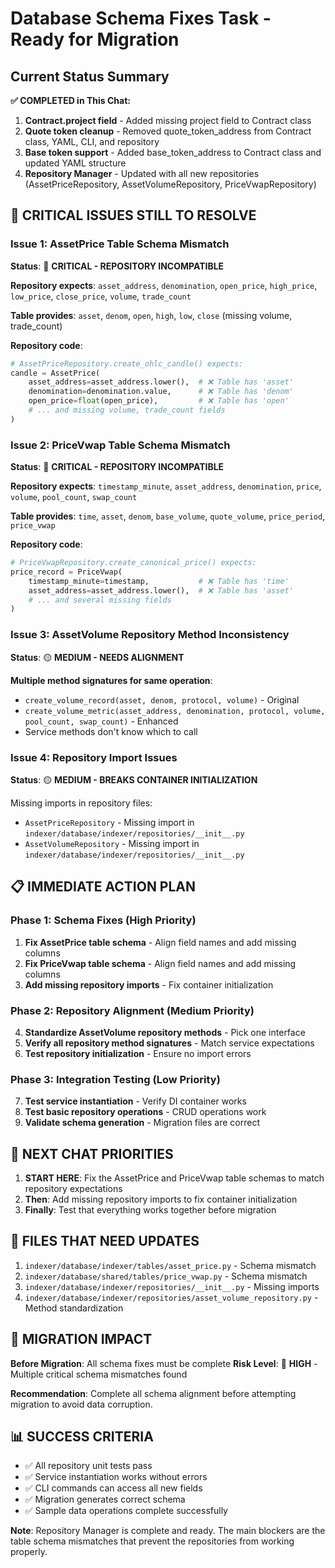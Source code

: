 # Database Schema Fixes Task - Ready for Migration

## Current Status Summary

**✅ COMPLETED in This Chat:**
1. **Contract.project field** - Added missing project field to Contract class
2. **Quote token cleanup** - Removed quote_token_address from Contract class, YAML, CLI, and repository
3. **Base token support** - Added base_token_address to Contract class and updated YAML structure
4. **Repository Manager** - Updated with all new repositories (AssetPriceRepository, AssetVolumeRepository, PriceVwapRepository)

## 🚨 CRITICAL ISSUES STILL TO RESOLVE

### **Issue 1: AssetPrice Table Schema Mismatch** 
**Status**: 🔴 **CRITICAL - REPOSITORY INCOMPATIBLE**

**Repository expects**: `asset_address`, `denomination`, `open_price`, `high_price`, `low_price`, `close_price`, `volume`, `trade_count`

**Table provides**: `asset`, `denom`, `open`, `high`, `low`, `close` (missing volume, trade_count)

**Repository code**:
```python
# AssetPriceRepository.create_ohlc_candle() expects:
candle = AssetPrice(
    asset_address=asset_address.lower(),  # ❌ Table has 'asset' 
    denomination=denomination.value,      # ❌ Table has 'denom'
    open_price=float(open_price),         # ❌ Table has 'open'
    # ... and missing volume, trade_count fields
)
```

### **Issue 2: PriceVwap Table Schema Mismatch**
**Status**: 🔴 **CRITICAL - REPOSITORY INCOMPATIBLE**

**Repository expects**: `timestamp_minute`, `asset_address`, `denomination`, `price`, `volume`, `pool_count`, `swap_count`

**Table provides**: `time`, `asset`, `denom`, `base_volume`, `quote_volume`, `price_period`, `price_vwap`

**Repository code**:
```python
# PriceVwapRepository.create_canonical_price() expects:
price_record = PriceVwap(
    timestamp_minute=timestamp,           # ❌ Table has 'time'
    asset_address=asset_address.lower(),  # ❌ Table has 'asset'
    # ... and several missing fields
)
```

### **Issue 3: AssetVolume Repository Method Inconsistency**
**Status**: 🟡 **MEDIUM - NEEDS ALIGNMENT**

**Multiple method signatures for same operation**:
- `create_volume_record(asset, denom, protocol, volume)` - Original
- `create_volume_metric(asset_address, denomination, protocol, volume, pool_count, swap_count)` - Enhanced
- Service methods don't know which to call

### **Issue 4: Repository Import Issues**
**Status**: 🟡 **MEDIUM - BREAKS CONTAINER INITIALIZATION**

Missing imports in repository files:
- `AssetPriceRepository` - Missing import in `indexer/database/indexer/repositories/__init__.py`
- `AssetVolumeRepository` - Missing import in `indexer/database/indexer/repositories/__init__.py`

## 📋 IMMEDIATE ACTION PLAN

### **Phase 1: Schema Fixes (High Priority)**
1. **Fix AssetPrice table schema** - Align field names and add missing columns
2. **Fix PriceVwap table schema** - Align field names and add missing columns
3. **Add missing repository imports** - Fix container initialization

### **Phase 2: Repository Alignment (Medium Priority)**  
4. **Standardize AssetVolume repository methods** - Pick one interface
5. **Verify all repository method signatures** - Match service expectations
6. **Test repository initialization** - Ensure no import errors

### **Phase 3: Integration Testing (Low Priority)**
7. **Test service instantiation** - Verify DI container works
8. **Test basic repository operations** - CRUD operations work
9. **Validate schema generation** - Migration files are correct

## 🎯 NEXT CHAT PRIORITIES

1. **START HERE**: Fix the AssetPrice and PriceVwap table schemas to match repository expectations
2. **Then**: Add missing repository imports to fix container initialization  
3. **Finally**: Test that everything works together before migration

## 📁 FILES THAT NEED UPDATES

1. `indexer/database/indexer/tables/asset_price.py` - Schema mismatch
2. `indexer/database/shared/tables/price_vwap.py` - Schema mismatch  
3. `indexer/database/indexer/repositories/__init__.py` - Missing imports
4. `indexer/database/indexer/repositories/asset_volume_repository.py` - Method standardization

## 🚨 MIGRATION IMPACT

**Before Migration**: All schema fixes must be complete
**Risk Level**: 🔴 **HIGH** - Multiple critical schema mismatches found

**Recommendation**: Complete all schema alignment before attempting migration to avoid data corruption.

## 📊 SUCCESS CRITERIA

- ✅ All repository unit tests pass
- ✅ Service instantiation works without errors  
- ✅ CLI commands can access all new fields
- ✅ Migration generates correct schema
- ✅ Sample data operations complete successfully

**Note**: Repository Manager is complete and ready. The main blockers are the table schema mismatches that prevent the repositories from working properly.